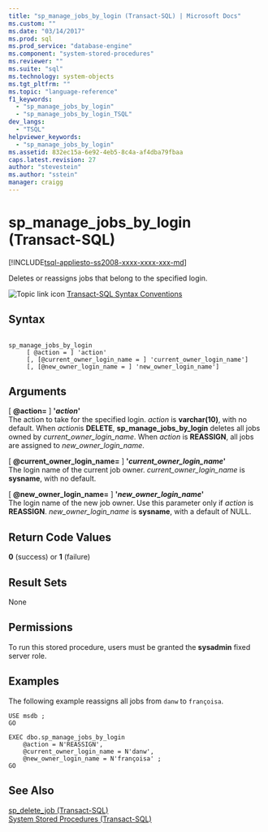 ```yaml
---
title: "sp_manage_jobs_by_login (Transact-SQL) | Microsoft Docs"
ms.custom: ""
ms.date: "03/14/2017"
ms.prod: sql
ms.prod_service: "database-engine"
ms.component: "system-stored-procedures"
ms.reviewer: ""
ms.suite: "sql"
ms.technology: system-objects
ms.tgt_pltfrm: ""
ms.topic: "language-reference"
f1_keywords: 
  - "sp_manage_jobs_by_login"
  - "sp_manage_jobs_by_login_TSQL"
dev_langs: 
  - "TSQL"
helpviewer_keywords: 
  - "sp_manage_jobs_by_login"
ms.assetid: 832ec15a-6e92-4eb5-8c4a-af4dba79fbaa
caps.latest.revision: 27
author: "stevestein"
ms.author: "sstein"
manager: craigg
---
```

# sp_manage_jobs_by_login (Transact-SQL)
[!INCLUDE[tsql-appliesto-ss2008-xxxx-xxxx-xxx-md](../../includes/tsql-appliesto-ss2008-xxxx-xxxx-xxx-md.md)]

  Deletes or reassigns jobs that belong to the specified login.  
  
 ![Topic link icon](../../database-engine/configure-windows/media/topic-link.gif "Topic link icon") [Transact-SQL Syntax Conventions](../../t-sql/language-elements/transact-sql-syntax-conventions-transact-sql.md)  
  
## Syntax  
  
```  
  
sp_manage_jobs_by_login  
     [ @action = ] 'action'  
     [, [@current_owner_login_name = ] 'current_owner_login_name']  
     [, [@new_owner_login_name = ] 'new_owner_login_name']  
```  
  
## Arguments  
 [ **@action=** ] **'***action***'**  
 The action to take for the specified login. *action* is **varchar(10)**, with no default. When *action*is **DELETE**, **sp_manage_jobs_by_login** deletes all jobs owned by *current_owner_login_name*. When *action* is **REASSIGN**, all jobs are assigned to *new_owner_login_name*.  
  
 [ **@current_owner_login_name=** ] **'***current_owner_login_name***'**  
 The login name of the current job owner. *current_owner_login_name* is **sysname**, with no default.  
  
 [ **@new_owner_login_name=** ] **'***new_owner_login_name***'**  
 The login name of the new job owner. Use this parameter only if *action* is **REASSIGN**. *new_owner_login_name* is **sysname**, with a default of NULL.  
  
## Return Code Values  
 **0** (success) or **1** (failure)  
  
## Result Sets  
 None  
  
## Permissions  
 To run this stored procedure, users must be granted the **sysadmin** fixed server role.  
  
## Examples  
 The following example reassigns all jobs from `danw` to `françoisa`.  
  
```  
USE msdb ;  
GO  
  
EXEC dbo.sp_manage_jobs_by_login  
    @action = N'REASSIGN',  
    @current_owner_login_name = N'danw',  
    @new_owner_login_name = N'françoisa' ;  
GO  
```  
  
## See Also  
 [sp_delete_job &#40;Transact-SQL&#41;](../../relational-databases/system-stored-procedures/sp-delete-job-transact-sql.md)   
 [System Stored Procedures &#40;Transact-SQL&#41;](../../relational-databases/system-stored-procedures/system-stored-procedures-transact-sql.md)  
  
  
